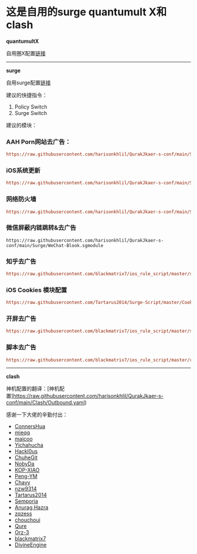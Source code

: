# 这是自用的surge quantumult X和clash
**quantumultX**

自用圈X配置[链接](https://raw.githubusercontent.com/harisonkhlil/QurakJkaer-s-conf/main/QuantumultX/harisonkhlil.conf)




*******************************
  **surge**
  
  自用surge配置[链接](https://raw.githubusercontent.com/harisonkhlil/QurakJkaer-s-conf/main/Surge/surge-pro.conf)
  
  建议的快捷指令：
  1. Policy Switch[](https://www.icloud.com/shortcuts/4a661ca02485499685552bd9c40b4d68)
  2. Surge Switch[](https://www.icloud.com/shortcuts/99ae49288bb84e018332b162a0144a90)
  
  
  建议的模块：
  ### AAH Porn网站去广告：
  ```ini
  https://raw.githubusercontent.com/harisonkhlil/QurakJkaer-s-conf/main/Surge/AAH-Porn-Ads.sgmodule
  ```
  ### iOS系统更新
  ```ini
  https://raw.githubusercontent.com/harisonkhlil/QurakJkaer-s-conf/main/Surge/Blook-Update.sgmodule
  ```
  ### 网络防火墙
  ```ini
  https://raw.githubusercontent.com/harisonkhlil/QurakJkaer-s-conf/main/Surge/Network-Blook.sgmodule
  ```
  ### 微信屏蔽内链跳转&去广告
  ```
  https://raw.githubusercontent.com/harisonkhlil/QurakJkaer-s-conf/main/Surge/WeChat-Blook.sgmodule
  ````
  ### 知乎去广告
  ```ini
  https://raw.githubusercontent.com/blackmatrix7/ios_rule_script/master/script/zhihu/zhihu_lite.sgmodule
  ```
  ### iOS Cookies 模块配置
  ```ini
  https://raw.githubusercontent.com/Tartarus2014/Surge-Script/master/Cookie.sgmodule
  ```
  ### 开屏去广告
  ```ini
  https://raw.githubusercontent.com/blackmatrix7/ios_rule_script/master/script/startup/startup.sgmodule
  ```
  ### 脚本去广告
  ```ini
  https://raw.githubusercontent.com/blackmatrix7/ios_rule_script/master/rewrite/Surge/AdvertisingScript/AdvertisingScript.sgmodule
  ```
  *********************
  **clash**
  
  神机配置的翻译：[神机配置]https://raw.githubusercontent.com/harisonkhlil/QurakJkaer-s-conf/main/Clash/Outbound.yaml)

感谢一下大佬的辛勤付出：
* [ConnersHua](https://github.com/DivineEngine/Profiles/tree/master)
* [mieqq](https://github.com/mieqq/mieqq)
* [maicoo](https://github.com/blankmagic/surge)
* [Yichahucha](https://github.com/yichahucha/surge/tree/master)
* [Hackl0us](https://github.com/Hackl0us)
* [ChuheGit](https://github.com/ChuheGit/1)
* [NobyDa](https://github.com/NobyDa)
* [KOP-XIAO](https://github.com/KOP-XIAO)
* [Peng-YM](https://github.com/Peng-YM)
* [Chavy](https://github.com/chavyleung)
* [nzw9314](https://github.com/nzw9314)
* [Tartarus2014](https://github.com/Tartarus2014)
* [Semporia](https://github.com/Semporia)
* [Anurag Hazra](https://github.com/anuraghazra)
* [zqzess](https://github.com/zqzess)
* [chouchoui](https://github.com/chouchoui)
* [Qure](https://github.com/Koolson/Qure)
* [Orz-3](https://github.com/Orz-3)
* [blackmatrix7](https://github.com/blackmatrix7)
* [DivineEngine](https://github.com/DivineEngine)
